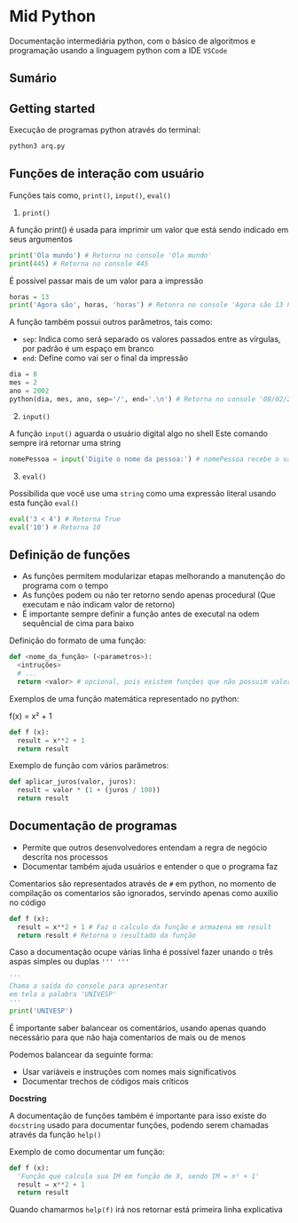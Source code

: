 # Mid Python

Documentação intermediária python, com o básico de algoritmos e programação usando a linguagem python com a IDE `VSCode`

## Sumário

## Getting started

Execução de programas python através do terminal:

```bash
python3 arq.py
```

## Funções de interação com usuário

Funções tais como, `print()`, `input()`, `eval()`

1. `print()`

A função print() é usada para imprimir um valor que está sendo indicado em seus argumentos

```python
print('Ola mundo') # Retorna no console 'Ola mundo'
print(445) # Retorna no console 445
```

É possível passar mais de um valor para a impressão

```python
horas = 13
print('Agora são', horas, 'horas') # Retonra no console 'Agora são 13 horas'
```

A função também possui outros parâmetros, tais como:

- `sep`: Indica como será separado os valores passados entre as vírgulas, por padrão é um espaço em branco
- `end`: Define como vai ser o final da impressão

```python
dia = 8
mes = 2
ano = 2002
python(dia, mes, ano, sep='/', end='.\n') # Retorna no console '08/02/2002.'
```

2. `input()`

A função `input()` aguarda o usuário digital algo no shell
Este comando sempre irá retornar uma string

```python
nomePessoa = input('Digite o nome da pessoa:') # nomePessoa recebe o valor digitado aqui
```

3. `eval()`

Possibilida que você use uma `string` como uma expressão literal usando esta função `eval()`

```python
eval('3 < 4') # Retorna True
eval('10') # Retorna 10
```

## Definição de funções

- As funções permitem modularizar etapas melhorando a manutenção do programa com o tempo
- As funções podem ou não ter retorno sendo apenas procedural (Que executam e não indicam valor de retorno)
- É importante sempre definir a função antes de executal na odem sequêncial de cima para baixo

Definição do formato de uma função:

```python
def <nome_da_função> (<parametros>):
  <intruções>
  # ...
  return <valor> # opcional, pois existem funções que não possuim valor
```

Exemplos de uma função matemática representado no python:

f(x) = x² + 1

```python
def f (x):
  result = x**2 + 1
  return result
```

Exemplo de função com vários parâmetros:

```python
def aplicar_juros(valor, juros):
  result = valor * (1 + (juros / 100))
  return result
```

## Documentação de programas

- Permite que outros desenvolvedores entendam a regra de negócio descrita nos processos
- Documentar também ajuda usuários e entender o que o programa faz

Comentarios são representados através de `#` em python, no momento de compilação os comentarios são ignorados, servindo apenas como auxilio no código

```python
def f (x):
  result = x**2 + 1 # Faz o calculo da função e armazena em result
  return result # Retorna o resultado da função
```

Caso a documentação ocupe várias linha é possível fazer unando o três aspas simples ou duplas `''' '''`

```python
'''
Chama a saída do console para apresentar
em tela a palabra 'UNIVESP'
'''
print('UNIVESP')
```

É importante saber balancear os comentários, usando apenas quando necessário para que não haja comentarios de mais ou de menos

Podemos balancear da seguinte forma:

- Usar variáveis e instruções com nomes mais significativos
- Documentar trechos de códigos mais críticos

**Docstring**

A documentação de funções também é importante para isso existe do `docstring` usado para documentar funções, podendo serem chamadas através da função `help()`

Exemplo de como documentar um função:

```python
def f (x):
  'Função que calcula sua IM em função de X, sendo IM = x² + 1'
  result = x**2 + 1
  return result
```

Quando chamarmos `help(f)` irá nos retornar está primeira linha explicativa
